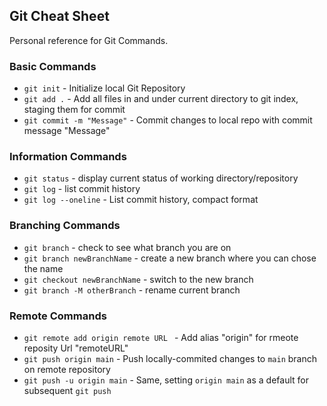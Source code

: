 ## Git Cheat Sheet

Personal reference for Git Commands.

### Basic Commands
* `git init` - Initialize local Git Repository
* `git add .` - Add all files in and under current directory to git index, staging them for commit
* `git commit -m "Message"` - Commit changes to local repo with commit message "Message"

### Information Commands
* `git status` - display current status of working directory/repository
* `git log` - list commit history
* `git log --oneline`  - List commit history, compact format

### Branching Commands
* `git branch` - check to see what branch you are on
* `git branch newBranchName` - create a new branch where you can chose the name
* `git checkout newBranchName` - switch to the new branch
* `git branch -M otherBranch` - rename current branch


### Remote Commands
* `git remote add origin remote URL ` - Add alias "origin" for rmeote reposity Url "remoteURL"
* `git push origin main` - Push locally-commited changes to `main` branch on remote repository
* `git push -u origin main` - Same, setting `origin main` as a default for subsequent `git push`
